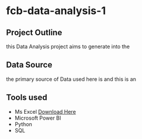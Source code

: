 # fcb-data-analysis-1
## Project Outline
this Data Analysis project aims to generate into the 

## Data Source
the primary source of Data used here is  and this is an 

## Tools used

- Ms Excel [Download Here](https://www.microsoft.com/en-us/microsoft-365/excel)
- Microsoft Power BI
- Python
- SQL
